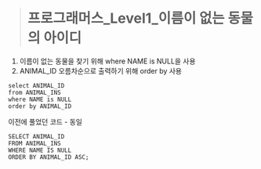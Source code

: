 ><h1>프로그래머스_Level1_이름이 없는 동물의 아이디</h1>
1. 이름이 없는 동물을 찾기 위해 where NAME is NULL을 사용
2. ANIMAL_ID 오름차순으로 출력하기 위해 order by 사용

```MySQL
select ANIMAL_ID
from ANIMAL_INS
where NAME is NULL
order by ANIMAL_ID
```
이전에 풀었던 코드 - 동일
```MySQL
SELECT ANIMAL_ID
FROM ANIMAL_INS
WHERE NAME IS NULL
ORDER BY ANIMAL_ID ASC;
```
